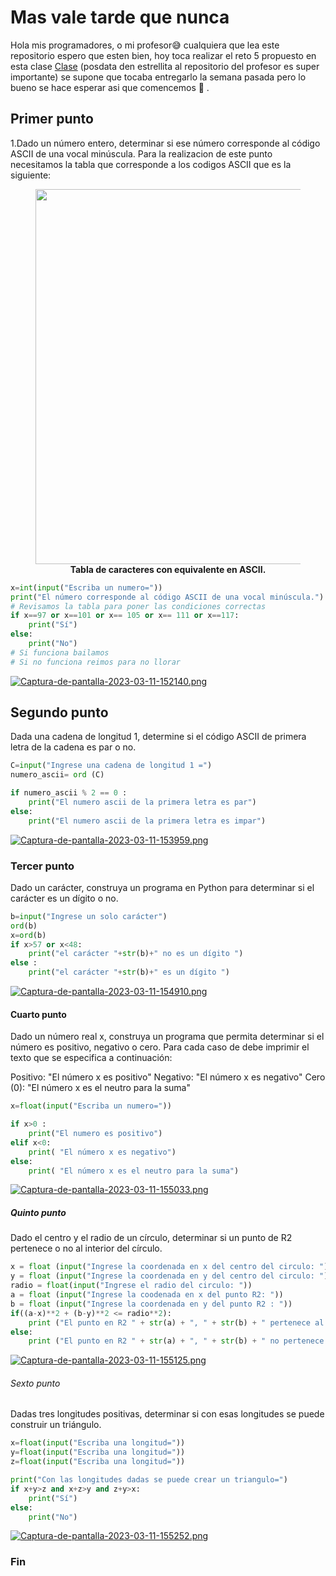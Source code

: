 # Mas vale tarde que nunca
Hola mis programadores, o mi profesor:sweat_smile:	 cualquiera que lea este repositorio espero que esten bien, hoy toca realizar el reto 5 propuesto en esta clase [Clase](https://github.com/fegonzalez7/pdc_unal_clase7)  (posdata den estrellita al repositorio del profesor es super importante) se supone que tocaba entregarlo la semana pasada pero lo bueno se hace esperar asi que comencemos :imp: .
## Primer punto
1.Dado un número entero, determinar si ese número corresponde al código ASCII de una vocal minúscula.
Para la realizacion de este punto necesitamos la tabla que corresponde a los codigos ASCII que es la siguiente:
<div align='center'>
<figure> <img src="https://i.postimg.cc/7hH1sGJ1/image.png" alt="" width="600" height="auto"/></br>
<figcaption><b>Tabla de caracteres con equivalente en ASCII.</b></figcaption></figure>
</div>

```python
x=int(input("Escriba un numero="))
print("El número corresponde al código ASCII de una vocal minúscula.")
# Revisamos la tabla para poner las condiciones correctas
if x==97 or x==101 or x== 105 or x== 111 or x==117:
    print("Sí")
else:
    print("No")
# Si funciona bailamos
# Si no funciona reimos para no llorar 
```
[![Captura-de-pantalla-2023-03-11-152140.png](https://i.postimg.cc/VsxGbn8f/Captura-de-pantalla-2023-03-11-152140.png)](https://postimg.cc/t7ztK1Jw)
## Segundo punto
Dada una cadena de longitud 1, determine si el código ASCII de primera letra de la cadena es par o no.
```python
C=input("Ingrese una cadena de longitud 1 =")
numero_ascii= ord (C)

if numero_ascii % 2 == 0 :
    print("El numero ascii de la primera letra es par")
else:
    print("El numero ascii de la primera letra es impar")
```
[![Captura-de-pantalla-2023-03-11-153959.png](https://i.postimg.cc/3wWprfWt/Captura-de-pantalla-2023-03-11-153959.png)](https://postimg.cc/KKS4JNPT)
### Tercer punto
Dado un carácter, construya un programa en Python para determinar si el carácter es un dígito o no.
``` python
b=input("Ingrese un solo carácter")
ord(b)
x=ord(b)
if x>57 or x<48:
    print("el carácter "+str(b)+" no es un dígito ")
else :
    print("el carácter "+str(b)+" es un dígito ")
```
[![Captura-de-pantalla-2023-03-11-154910.png](https://i.postimg.cc/tJFvS4jn/Captura-de-pantalla-2023-03-11-154910.png)](https://postimg.cc/n9c1MZMn)
#### Cuarto punto
Dado un número real x, construya un programa que permita determinar si el número es positivo, negativo o cero. Para cada caso de debe imprimir el texto que se especifica a continuación:

Positivo: "El número x es positivo"
Negativo: "El número x es negativo"
Cero (0): "El número x es el neutro para la suma"
``` python
x=float(input("Escriba un numero="))

if x>0 :
    print("El numero es positivo") 
elif x<0:
    print( "El número x es negativo")
else:
    print( "El número x es el neutro para la suma")
```
[![Captura-de-pantalla-2023-03-11-155033.png](https://i.postimg.cc/xTRtc7TQ/Captura-de-pantalla-2023-03-11-155033.png)](https://postimg.cc/bsZQ5mtV)
##### Quinto punto
Dado el centro y el radio de un círculo, determinar si un punto de R2 pertenece o no al interior del círculo.
```python 
x = float (input("Ingrese la coordenada en x del centro del circulo: "))
y = float (input("Ingrese la coordenada en y del centro del circulo: "))
radio = float(input("Ingrese el radio del circulo: "))
a = float (input("Ingrese la coodenada en x del punto R2: "))
b = float (input("Ingrese la coordenada en y del punto R2 : "))
if((a-x)**2 + (b-y)**2 <= radio**2):
    print ("El punto en R2 " + str(a) + ", " + str(b) + " pertenece al interior del circulo ")
else: 
    print ("El punto en R2 " + str(a) + ", " + str(b) + " no pertenece al interior del circulo ")
```
[![Captura-de-pantalla-2023-03-11-155125.png](https://i.postimg.cc/bN39zt3N/Captura-de-pantalla-2023-03-11-155125.png)](https://postimg.cc/3d0v1WsP)
###### Sexto punto
Dadas tres longitudes positivas, determinar si con esas longitudes se puede construir un triángulo.
``` python
x=float(input("Escriba una longitud="))
y=float(input("Escriba una longitud="))
z=float(input("Escriba una longitud="))

print("Con las longitudes dadas se puede crear un triangulo=")
if x+y>z and x+z>y and z+y>x:
    print("Sí")
else:
    print("No")
```
[![Captura-de-pantalla-2023-03-11-155252.png](https://i.postimg.cc/QMkt3pJf/Captura-de-pantalla-2023-03-11-155252.png)](https://postimg.cc/CZ5YCnt8)
### Fin
